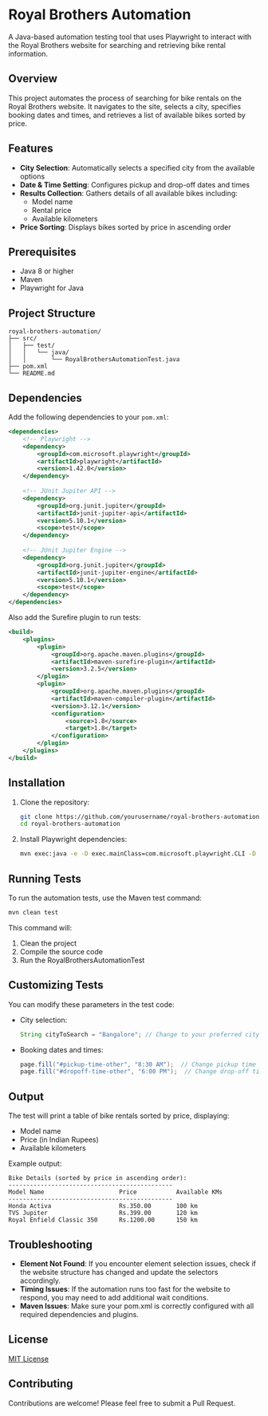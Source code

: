# Royal Brothers Automation

A Java-based automation testing tool that uses Playwright to interact with the Royal Brothers website for searching and retrieving bike rental information.

## Overview

This project automates the process of searching for bike rentals on the Royal Brothers website. It navigates to the site, selects a city, specifies booking dates and times, and retrieves a list of available bikes sorted by price.

## Features

- **City Selection**: Automatically selects a specified city from the available options
- **Date & Time Setting**: Configures pickup and drop-off dates and times
- **Results Collection**: Gathers details of all available bikes including:
  - Model name
  - Rental price
  - Available kilometers
- **Price Sorting**: Displays bikes sorted by price in ascending order

## Prerequisites

- Java 8 or higher
- Maven
- Playwright for Java

## Project Structure

```
royal-brothers-automation/
├── src/
│   ├── test/
│   │   └── java/
│   │       └── RoyalBrothersAutomationTest.java
├── pom.xml
└── README.md
```

## Dependencies

Add the following dependencies to your `pom.xml`:

```xml
<dependencies>
    <!-- Playwright -->
    <dependency>
        <groupId>com.microsoft.playwright</groupId>
        <artifactId>playwright</artifactId>
        <version>1.42.0</version>
    </dependency>
    
    <!-- JUnit Jupiter API -->
    <dependency>
        <groupId>org.junit.jupiter</groupId>
        <artifactId>junit-jupiter-api</artifactId>
        <version>5.10.1</version>
        <scope>test</scope>
    </dependency>
    
    <!-- JUnit Jupiter Engine -->
    <dependency>
        <groupId>org.junit.jupiter</groupId>
        <artifactId>junit-jupiter-engine</artifactId>
        <version>5.10.1</version>
        <scope>test</scope>
    </dependency>
</dependencies>
```

Also add the Surefire plugin to run tests:

```xml
<build>
    <plugins>
        <plugin>
            <groupId>org.apache.maven.plugins</groupId>
            <artifactId>maven-surefire-plugin</artifactId>
            <version>3.2.5</version>
        </plugin>
        <plugin>
            <groupId>org.apache.maven.plugins</groupId>
            <artifactId>maven-compiler-plugin</artifactId>
            <version>3.12.1</version>
            <configuration>
                <source>1.8</source>
                <target>1.8</target>
            </configuration>
        </plugin>
    </plugins>
</build>
```

## Installation

1. Clone the repository:
   ```bash
   git clone https://github.com/yourusername/royal-brothers-automation.git
   cd royal-brothers-automation
   ```

2. Install Playwright dependencies:
   ```bash
   mvn exec:java -e -D exec.mainClass=com.microsoft.playwright.CLI -D exec.args="install"
   ```

## Running Tests

To run the automation tests, use the Maven test command:

```bash
mvn clean test
```

This command will:
1. Clean the project
2. Compile the source code
3. Run the RoyalBrothersAutomationTest

## Customizing Tests

You can modify these parameters in the test code:

- City selection:
  ```java
  String cityToSearch = "Bangalore"; // Change to your preferred city
  ```

- Booking dates and times:
  ```java
  page.fill("#pickup-time-other", "8:30 AM");  // Change pickup time as needed
  page.fill("#dropoff-time-other", "6:00 PM");  // Change drop-off time as needed
  ```

## Output

The test will print a table of bike rentals sorted by price, displaying:
- Model name
- Price (in Indian Rupees)
- Available kilometers

Example output:
```
Bike Details (sorted by price in ascending order):
----------------------------------------------
Model Name                     Price           Available KMs   
----------------------------------------------
Honda Activa                   Rs.350.00       100 km         
TVS Jupiter                    Rs.399.00       120 km         
Royal Enfield Classic 350      Rs.1200.00      150 km         
```

## Troubleshooting

- **Element Not Found**: If you encounter element selection issues, check if the website structure has changed and update the selectors accordingly.
- **Timing Issues**: If the automation runs too fast for the website to respond, you may need to add additional wait conditions.
- **Maven Issues**: Make sure your pom.xml is correctly configured with all required dependencies and plugins.

## License

[MIT License](LICENSE)

## Contributing

Contributions are welcome! Please feel free to submit a Pull Request.
